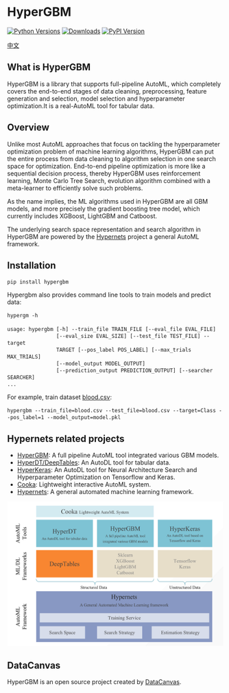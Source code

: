 # HyperGBM
[![Python Versions](https://img.shields.io/pypi/pyversions/hypergbm.svg)](https://pypi.org/project/hypergbm)
[![Downloads](https://pepy.tech/badge/hypergbm)](https://pepy.tech/project/hypergbm)
[![PyPI Version](https://img.shields.io/pypi/v/hypergbm.svg)](https://pypi.org/project/hypergbm)

[中文](README_zh_CN.md)

## What is HyperGBM
HyperGBM is a library that supports full-pipeline AutoML, which completely covers the end-to-end stages of data cleaning, preprocessing, feature generation and selection, model selection and hyperparameter optimization.It is a real-AutoML tool for tabular data.

## Overview 

Unlike most AutoML approaches that focus on tackling the hyperparameter optimization problem of machine learning algorithms, HyperGBM can put the entire process from data cleaning to algorithm selection in one search space for optimization. End-to-end pipeline optimization is more like a sequential decision process, thereby HyperGBM uses reinforcement learning, Monte Carlo Tree Search, evolution algorithm combined with a meta-learner to efficiently solve such problems.

As the name implies, the ML algorithms used in HyperGBM are all GBM models, and more precisely the gradient boosting tree model, which currently includes XGBoost, LightGBM and Catboost.

The underlying search space representation and search algorithm in HyperGBM are powered by the [Hypernets](https://github.com/DataCanvasIO/Hypernets) project a general AutoML framework.


## Installation
```shell script
pip install hypergbm
```

Hypergbm also provides command line tools to train models and predict data:
```
hypergm -h

usage: hypergbm [-h] --train_file TRAIN_FILE [--eval_file EVAL_FILE]
                [--eval_size EVAL_SIZE] [--test_file TEST_FILE] --target
                TARGET [--pos_label POS_LABEL] [--max_trials MAX_TRIALS]
                [--model_output MODEL_OUTPUT]
                [--prediction_output PREDICTION_OUTPUT] [--searcher SEARCHER]
...
```

For example,  train dataset [blood.csv](https://github.com/DataCanvasIO/tabular-toolbox/blob/main/tabular_toolbox/datasets/blood.csv):
```shell script
hypergbm --train_file=blood.csv --test_file=blood.csv --target=Class --pos_label=1 --model_output=model.pkl
```

## Hypernets related projects

* [HyperGBM](https://github.com/DataCanvasIO/HyperGBM): A full pipeline AutoML tool integrated various GBM models.
* [HyperDT/DeepTables](https://github.com/DataCanvasIO/DeepTables): An AutoDL tool for tabular data.
* [HyperKeras](https://github.com/DataCanvasIO/HyperKeras): An AutoDL tool for Neural Architecture Search and Hyperparameter Optimization on Tensorflow and Keras.
* [Cooka](https://github.com/DataCanvasIO/Cooka): Lightweight interactive AutoML system.
* [Hypernets](https://github.com/DataCanvasIO/Hypernets): A general automated machine learning framework.

![DataCanvas AutoML Toolkit](docs/source/images/datacanvas_automl_toolkit.png)


## DataCanvas
HyperGBM is an open source project created by [DataCanvas](https://www.datacanvas.com/). 
